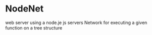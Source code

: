 # NodeNet
web server using a node.je js servers Network for executing a given function on a tree structure  
